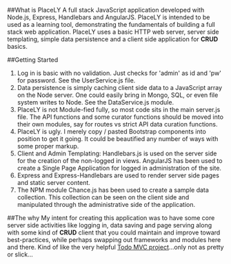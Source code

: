 ##What is PlaceLY
 A full stack JavaScript application developed with Node.js, Express, Handlebars and AngularJS. PlaceLY is intended to be used as a learning tool, demonstrating the fundamentals of building a full stack web application. PlaceLY uses a basic HTTP web server, server side templating, simple data persistence and a client side application for **CRUD** basics.

##Getting Started

1. Log in is basic with no validation. Just checks for 'admin' as id and 'pw' for password. See the UserService.js file.
2. Data persistence is simply caching client side data to a JavaScript array on the Node server. One could easily bring in Mongo, SQL, or even file system writes to Node. See the DataService.js module.
3. PlaceLY is not Module-fied fully, so most code sits in the main server.js file. The API functions and some curator functions should be moved into their own modules, say for routes vs strict API data curation functions.
4. PlaceLY is ugly. I merely copy / pasted Bootstrap components into position to get it going. It could be beautified any number of ways with some proper markup.
5. Client and Admin Templating: Handlebars.js is used on the server side for the creation of the non-logged in views. AngularJS has been used to create a Single Page Application for logged in administration of the site.
6. Express and Express-Handlebars are used to render server side pages and static server content.
7. The NPM module Chance.js has been used to create a sample data collection. This collection can be seen on the client side and manipulated through the administrative side of the application.

##The why
My intent for creating this application was to have some core server side activities like logging in, data saving and page serving along with some kind of **CRUD** client that you could maintain and improve toward best-practices, while perhaps swapping out frameworks and modules here and there. Kind of like the very helpful [Todo MVC project](http://todomvc.com/)...only not as pretty or slick...
